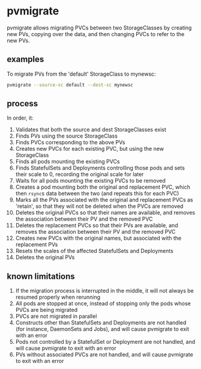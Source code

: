 # pvmigrate

pvmigrate allows migrating PVCs between two StorageClasses by creating new PVs, copying over the data, and then changing PVCs to refer to the new PVs.

## examples

To migrate PVs from the 'default' StorageClass to mynewsc:
```bash
pvmigrate --source-sc default --dest-sc mynewsc
```

## process

In order, it:
1. Validates that both the source and dest StorageClasses exist
1. Finds PVs using the source StorageClass
1. Finds PVCs corresponding to the above PVs
1. Creates new PVCs for each existing PVC, but using the new StorageClass
1. Finds all pods mounting the existing PVCs
1. Finds StatefulSets and Deployments controlling those pods and sets their scale to 0, recording the original scale for later
1. Waits for all pods mounting the existing PVCs to be removed
1. Creates a pod mounting both the original and replacement PVC, which then `rsync`s data between the two (and repeats this for each PVC)
1. Marks all the PVs associated with the original and replacement PVCs as 'retain', so that they will not be deleted when the PVCs are removed
1. Deletes the original PVCs so that their names are available, and removes the association between their PV and the removed PVC
1. Deletes the replacement PVCs so that their PVs are available, and removes the association between their PV and the removed PVC
1. Creates new PVCs with the original names, but associated with the replacement PVs
1. Resets the scales of the affected StatefulSets and Deployments
1. Deletes the original PVs

## known limitations

1. If the migration process is interrupted in the middle, it will not always be resumed properly when rerunning
1. All pods are stopped at once, instead of stopping only the pods whose PVCs are being migrated
1. PVCs are not migrated in parallel
1. Constructs other than StatefulSets and Deployments are not handled (for instance, DaemonSets and Jobs), and will cause pvmigrate to exit with an error
1. Pods not controlled by a StatefulSet or Deployment are not handled, and will cause pvmigrate to exit with an error
1. PVs without associated PVCs are not handled, and will cause pvmigrate to exit with an error
